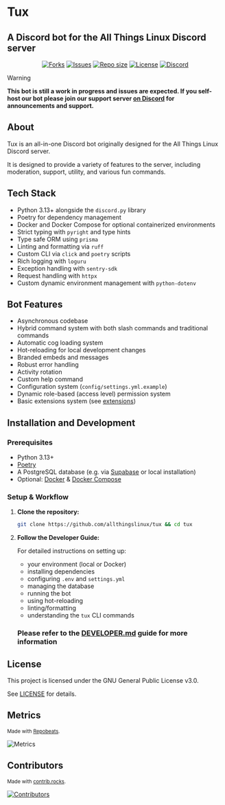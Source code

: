 # Tux

## A Discord bot for the All Things Linux Discord server

<div align="center">
    <p align="center">
        <a href="https://github.com/allthingslinux/tux/forks">
            <img alt="Forks" src="https://img.shields.io/github/commit-activity/m/allthingslinux/tux?style=for-the-badge&logo=git&color=EBA0AC&logoColor=EBA0AC&labelColor=302D41"></a>
        <a href="https://github.com/allthingslinux/tux/issues">
            <img alt="Issues" src="https://img.shields.io/github/issues/allthingslinux/tux?style=for-the-badge&logo=githubactions&color=F9E2AF&logoColor=F9E2AF&labelColor=302D41"></a>
        <a href="https://github.com/allthingslinux/tux">
            <img alt="Repo size" src="https://img.shields.io/github/repo-size/allthingslinux/tux?style=for-the-badge&logo=github&color=FAB387&logoColor=FAB387&labelColor=302D41"/></a>
        <a href="https://github.com/allthingslinux/tux/LICENSE">
            <img alt="License" src="https://img.shields.io/github/license/allthingslinux/tux?style=for-the-badge&logo=github&color=A6E3A1&logoColor=A6E3A1&labelColor=302D41"></a>
        <a href="https://discord.gg/linux">
            <img alt="Discord" src="https://img.shields.io/discord/1172245377395728464?style=for-the-badge&logo=discord&color=B4BEFE&logoColor=B4BEFE&labelColor=302D41"></a>
    </p>
</div>

> [!WARNING]
**This bot is still a work in progress and issues are expected. If you self-host our bot please join our support server [on Discord](https://discord.gg/gpmSjcjQxg) for announcements and support.**

## About

Tux is an all-in-one Discord bot originally designed for the All Things Linux Discord server.

It is designed to provide a variety of features to the server, including moderation, support, utility, and various fun commands.

## Tech Stack

- Python 3.13+ alongside the `discord.py` library
- Poetry for dependency management
- Docker and Docker Compose for optional containerized environments
- Strict typing with `pyright` and type hints
- Type safe ORM using `prisma`
- Linting and formatting via `ruff`
- Custom CLI via `click` and `poetry` scripts
- Rich logging with `loguru`
- Exception handling with `sentry-sdk`
- Request handling with `httpx`
- Custom dynamic environment management with `python-dotenv`

## Bot Features

- Asynchronous codebase
- Hybrid command system with both slash commands and traditional commands
- Automatic cog loading system
- Hot-reloading for local development changes
- Branded embeds and messages
- Robust error handling
- Activity rotation
- Custom help command
- Configuration system (`config/settings.yml.example`)
- Dynamic role-based (access level) permission system
- Basic extensions system (see [extensions](tux/extensions/README.md))

## Installation and Development

### Prerequisites

- Python 3.13+
- [Poetry](https://python-poetry.org/docs/)
- A PostgreSQL database (e.g. via [Supabase](https://supabase.io/) or local installation)
- Optional: [Docker](https://docs.docker.com/get-docker/) & [Docker Compose](https://docs.docker.com/compose/install/)

### Setup & Workflow

1. **Clone the repository:**

    ```bash
    git clone https://github.com/allthingslinux/tux && cd tux
    ```

2. **Follow the Developer Guide:**

    For detailed instructions on setting up:
    - your environment (local or Docker)
    - installing dependencies
    - configuring `.env` and `settings.yml`
    - managing the database
    - running the bot
    - using hot-reloading
    - linting/formatting
    - understanding the `tux` CLI commands

   ### Please refer to the **[DEVELOPER.md](DEVELOPER.md)** guide for more information

## License

This project is licensed under the GNU General Public License v3.0.

See [LICENSE](LICENSE) for details.

## Metrics

<sub>Made with [Repobeats](https://repobeats.axiom.co).</sub>

![Metrics](https://repobeats.axiom.co/api/embed/b988ba04401b7c68edf9def00f5132cd2a7f3735.svg)

## Contributors

<sub>Made with [contrib.rocks](https://contrib.rocks).</sub>

[![Contributors](https://contrib.rocks/image?repo=allthingslinux/tux)](https://github.com/allthingslinux/tux/graphs/contributors)
